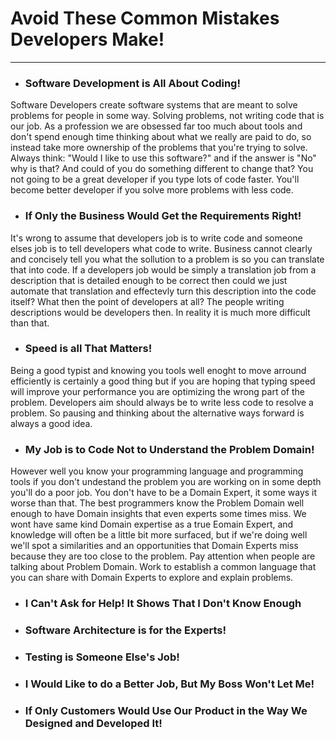 # Avoid These Common Mistakes Developers Make!
---
 - ### Software Development is All About Coding!

Software Developers create software systems that are meant to solve problems for people in some way. Solving problems, not writing code that is our job. As a profession we are obsessed far too much about tools and don't spend enough time thinking about what we really are paid to do, so instead take more ownership of the problems that you're trying to solve. Always think: "Would I like to use this software?" and if the answer is "No" why is that? And could of you do something different to change that? You not going to be a great developer if you type lots of code faster. You'll become better developer if you solve more problems with less code.

 - ### If Only the Business Would Get the Requirements Right!
 
It's wrong to assume that developers job is to write code and someone elses job is to tell developers what code to write. Business cannot clearly and concisely tell you what the sollution to a problem is so you can translate that into code. If a developers job would be simply a translation job from a description that is detailed enough to be correct then could we just automate that translation and effectevly turn this description into the code itself? What then the point of developers at all? The people writing descriptions would be developers then. In reality it is much more difficult than that.
 
 - ### Speed is all That Matters!

Being a good typist and knowing you tools well enoght to move arround efficiently is certainly a good thing but if you are hoping that typing speed will improve your performance you are optimizing the wrong part of the problem. Developers aim should always be to write less code to resolve a problem. So pausing and thinking about the alternative ways forward is always a good idea.

 - ### My Job is to Code Not to Understand the Problem Domain!

However well you know your programming language and programming tools if you don't undestand the problem you are working on in some depth you'll do a poor job. You don't have to be a Domain Expert, it some ways it worse than that. The best programmers know the Problem Domain well enough to have Domain insights that even experts some times miss. We wont have same kind Domain expertise as a true Eomain Expert, and knowledge will often be a little bit more surfaced, but if we're doing well we'll spot a similarities and an opportunities that Domain Experts miss because they are too close to the problem. Pay attention when people are talking about Problem Domain. Work to establish a common language that you can share with Domain Experts to explore and explain problems.

 - ### I Can't Ask for Help! It Shows That I Don't Know Enough
 - ### Software Architecture is for the Experts!
 - ### Testing is Someone Else's Job!
 - ### I Would Like to do a Better Job, But My Boss Won't Let Me!
 - ### If Only Customers Would Use Our Product in the Way We Designed and Developed It!

